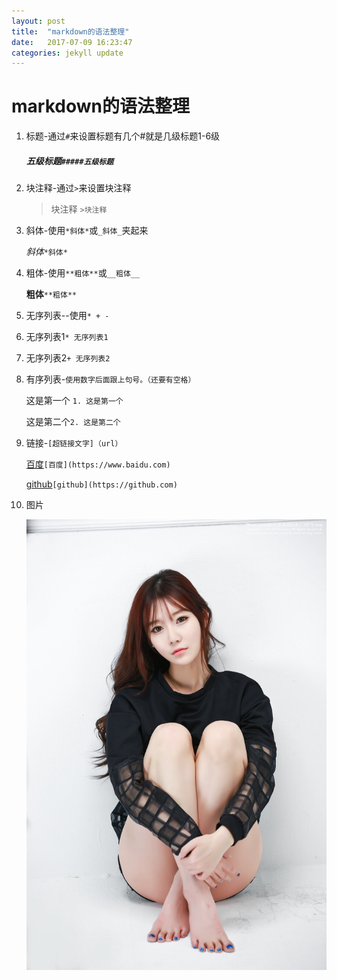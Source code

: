 ```yaml
---
layout: post
title:  "markdown的语法整理"
date:   2017-07-09 16:23:47
categories: jekyll update
---
```

# markdown的语法整理

1. 标题-通过`#`来设置标题有几个#就是几级标题1-6级

   ##### 五级标题`#####五级标题`

2. 块注释-通过`>`来设置块注释

   > 块注释 `>块注释`


3. 斜体-使用`*斜体*`或`_斜体_`夹起来

   *斜体*`*斜体*`

4. 粗体-使用`**粗体**`或`__粗体__`

   **粗体**`**粗体**`

5. 无序列表--使用`* + -`

6. 无序列表1`* 无序列表1`

7. 无序列表2`+ 无序列表2`

8. 有序列表-`使用数字后面跟上句号。（还要有空格）`

   这是第一个 `1. 这是第一个`

   这是第二个`2. 这是第二个`

9. 链接-`[超链接文字]（url）`

   [百度]( https://www.baidu.com/)`[百度](https://www.baidu.com)`

   [github](https://github.com/)`[github](https://github.com)`

10. 图片

    ![美女](../img/girls.jpg)

    ​

    ​

    ​

    ​

    ​





